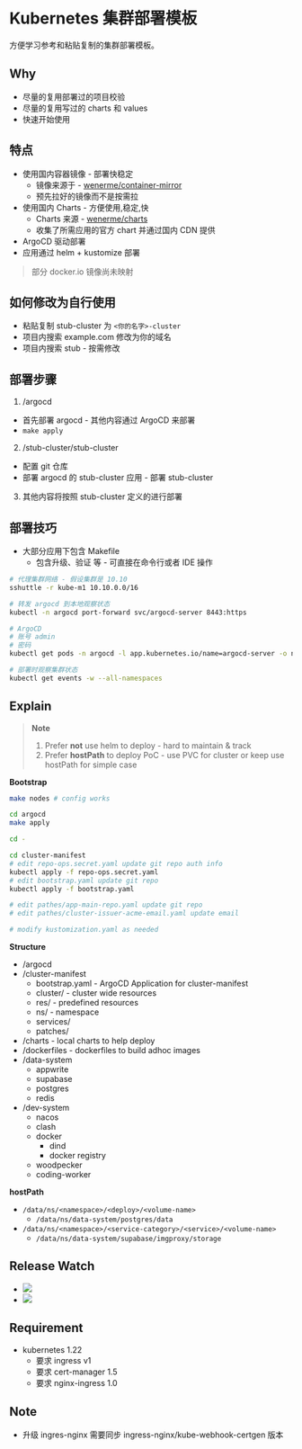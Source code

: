# Kubernetes 集群部署模板

方便学习参考和粘贴复制的集群部署模板。

## Why

* 尽量的复用部署过的项目校验
* 尽量的复用写过的 charts 和 values
* 快速开始使用

## 特点

* 使用国内容器镜像 - 部署快稳定
  * 镜像来源于 - [wenerme/container-mirror](https://github.com/wenerme/container-mirror)
  * 预先拉好的镜像而不是按需拉
* 使用国内 Charts - 方便使用,稳定,快
  * Charts 来源 - [wenerme/charts](https://github.com/wenerme/charts)
  * 收集了所需应用的官方 chart 并通过国内 CDN 提供
* ArgoCD 驱动部署
* 应用通过 helm + kustomize 部署

> 部分 docker.io 镜像尚未映射

## 如何修改为自行使用

* 粘贴复制 stub-cluster 为 `<你的名字>-cluster`
* 项目内搜索 example.com 修改为你的域名
* 项目内搜索 stub - 按需修改

## 部署步骤

1. /argocd

* 首先部署 argocd - 其他内容通过 ArgoCD 来部署
* `make apply`

2. /stub-cluster/stub-cluster

* 配置 git 仓库
* 部署 argocd 的 stub-cluster 应用 - 部署 stub-cluster

3. 其他内容将按照 stub-cluster 定义的进行部署

## 部署技巧

* 大部分应用下包含 Makefile
  * 包含升级、验证 等 - 可直接在命令行或者 IDE 操作

```bash
# 代理集群网络 - 假设集群是 10.10
sshuttle -r kube-m1 10.10.0.0/16

# 转发 argocd 到本地观察状态
kubectl -n argocd port-forward svc/argocd-server 8443:https

# ArgoCD
# 账号 admin
# 密码
kubectl get pods -n argocd -l app.kubernetes.io/name=argocd-server -o name | cut -d'/' -f 2 | pbcopy

# 部署时观察集群状态
kubectl get events -w --all-namespaces
```

## Explain

> **Note**
>
> 1. Prefer **not** use helm to deploy - hard to maintain & track
> 2. Prefer **hostPath** to deploy PoC - use PVC for cluster or keep use hostPath for simple case

**Bootstrap**

```bash
make nodes # config works

cd argocd
make apply

cd -

cd cluster-manifest
# edit repo-ops.secret.yaml update git repo auth info
kubectl apply -f repo-ops.secret.yaml
# edit bootstrap.yaml update git repo
kubectl apply -f bootstrap.yaml

# edit pathes/app-main-repo.yaml update git repo
# edit pathes/cluster-issuer-acme-email.yaml update email

# modify kustomization.yaml as needed
```

**Structure**

- /argocd
- /cluster-manifest
  - bootstrap.yaml - ArgoCD Application for cluster-manifest
  - cluster/ - cluster wide resources
  - res/ - predefined resources
  - ns/ - namespace
  - services/
  - patches/
- /charts - local charts to help deploy
- /dockerfiles - dockerfiles to build adhoc images
- /data-system
  - appwrite
  - supabase
  - postgres
  - redis
- /dev-system
  - nacos
  - clash
  - docker
    - dind
    - docker registry
  - woodpecker
  - coding-worker


**hostPath**

- `/data/ns/<namespace>/<deploy>/<volume-name>`
  - `/data/ns/data-system/postgres/data`
- `/data/ns/<namespace>/<service-category>/<service>/<volume-name>`
  - `/data/ns/data-system/supabase/imgproxy/storage`

## Release Watch

- ![](https://img.shields.io/github/v/release/keycloak/keycloak?label=Keycloak)
- ![](https://img.shields.io/github/v/release/oauth2-proxy/oauth2-proxy?label=oauth2-proxy)

## Requirement

- kubernetes 1.22
  - 要求 ingress v1
  - 要求 cert-manager 1.5
  - 要求 nginx-ingress 1.0

## Note

- 升级 ingres-nginx 需要同步 ingress-nginx/kube-webhook-certgen 版本
